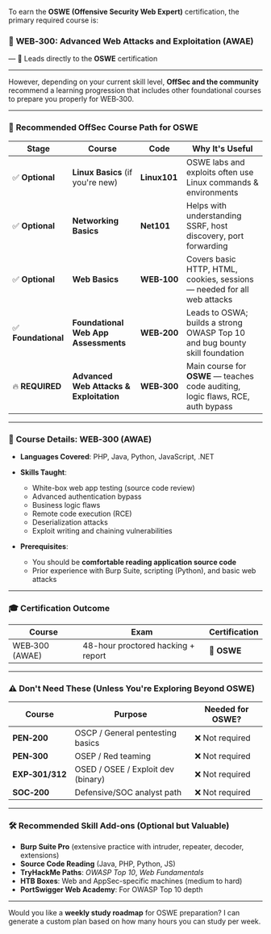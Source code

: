 To earn the **OSWE (Offensive Security Web Expert)** certification, the primary required course is:

### 🧠 **WEB‑300: Advanced Web Attacks and Exploitation (AWAE)**

— 🏅 Leads directly to the **OSWE** certification

---

However, depending on your current skill level, **OffSec and the community** recommend a learning progression that includes other foundational courses to prepare you properly for WEB‑300.

---

### 🔁 **Recommended OffSec Course Path for OSWE**

|**Stage**|**Course**|**Code**|**Why It's Useful**|
|---|---|---|---|
|✅ **Optional**|**Linux Basics** (if you're new)|**Linux101**|OSWE labs and exploits often use Linux commands & environments|
|✅ **Optional**|**Networking Basics**|**Net101**|Helps with understanding SSRF, host discovery, port forwarding|
|✅ **Optional**|**Web Basics**|**WEB‑100**|Covers basic HTTP, HTML, cookies, sessions — needed for all web attacks|
|✅ **Foundational**|**Foundational Web App Assessments**|**WEB‑200**|Leads to OSWA; builds a strong OWASP Top 10 and bug bounty skill foundation|
|🔥 **REQUIRED**|**Advanced Web Attacks & Exploitation**|**WEB‑300**|Main course for **OSWE** — teaches code auditing, logic flaws, RCE, auth bypass|

---

### 🧪 **Course Details: WEB‑300 (AWAE)**

- **Languages Covered**: PHP, Java, Python, JavaScript, .NET
    
- **Skills Taught**:
    
    - White-box web app testing (source code review)
    - Advanced authentication bypass
    - Business logic flaws
    - Remote code execution (RCE)
    - Deserialization attacks
    - Exploit writing and chaining vulnerabilities
- **Prerequisites**:
    
    - You should be **comfortable reading application source code**
    - Prior experience with Burp Suite, scripting (Python), and basic web attacks

---

### 🎓 **Certification Outcome**

|**Course**|**Exam**|**Certification**|
|---|---|---|
|WEB‑300 (AWAE)|48-hour proctored hacking + report|🏅 **OSWE**|

---

### ⚠️ Don't Need These (Unless You're Exploring Beyond OSWE)

|**Course**|**Purpose**|Needed for OSWE?|
|---|---|---|
|**PEN‑200**|OSCP / General pentesting basics|❌ Not required|
|**PEN‑300**|OSEP / Red teaming|❌ Not required|
|**EXP‑301/312**|OSED / OSEE / Exploit dev (binary)|❌ Not required|
|**SOC‑200**|Defensive/SOC analyst path|❌ Not required|

---

### 🛠️ Recommended Skill Add-ons (Optional but Valuable)

- **Burp Suite Pro** (extensive practice with intruder, repeater, decoder, extensions)
- **Source Code Reading** (Java, PHP, Python, JS)
- **TryHackMe Paths**: _OWASP Top 10_, _Web Fundamentals_
- **HTB Boxes**: Web and AppSec-specific machines (medium to hard)
- **PortSwigger Web Academy**: For OWASP Top 10 depth

---

Would you like a **weekly study roadmap** for OSWE preparation? I can generate a custom plan based on how many hours you can study per week.